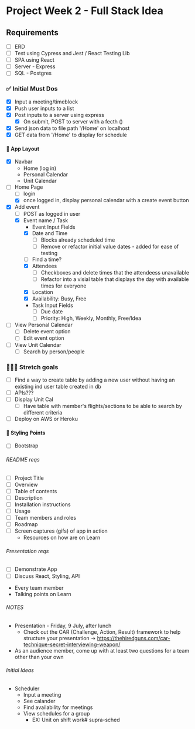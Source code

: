 # Project Week 2 - Full Stack Idea

## Requirements
  - [ ] ERD
  - [ ] Test using Cypress and Jest / React Testing Lib
  - [ ] SPA using React
  - [ ] Server - Express
  - [ ] SQL - Postgres

### ✅ Initial Must Dos
- [X] Input a meeting/timeblock
- [X] Push user inputs to a list
- [X] Post inputs to a server using express
  - [X] On submit, POST to server with a fecth ()
- [X] Send json data to file path '/Home' on localhost
- [X] GET data from '/Home' to display for schedule

#### 📱 App Layout
- [X] Navbar
  - Home (log in)
  - Personal Calendar
  - Unit Calendar
- [ ] Home Page
  - [ ] login
  - [X] once logged in, display personal calendar with a create event button
- [X] Add event
  - [ ] POST as logged in user
  - [X] Event name / Task
    -  Event Input Fields
      - [X] Date and Time
        - [ ] Blocks already scheduled time
        - [ ] Remove or refactor initial value dates - added for ease of testing 
      - [ ] Find a time?
      - [X] Attendees
        - [ ] Checkboxes and delete times that the attendeess unavailable
        - [ ] Refactor into a visial table that displays the day with available times for everyone
      - [X] Location
      - [X] Availability: Busy, Free
    - Task Input Fields
      - [ ] Due date
      - [ ] Priority: High, Weekly, Monthly, Free/Idea
- [ ] View Personal Calendar
  - [ ] Delete event option
  - [ ] Edit event option
- [ ] View Unit Calendar
  - [ ] Search by person/people

### 🏋🏼‍♀️ Stretch goals
  - [ ] Find a way to create table by adding a new user without having an existing ind user table created in db
  - [ ] APIs???
  - [ ] Display Unit Cal
    - [ ] Have table with member's flights/sections to be able to search by different criteria
  - [ ] Deploy on AWS or Heroku

#### 💄 Styling Points
  - [ ] Bootstrap










###### README reqs
  - [ ] Project Title
  - [ ] Overview
  - [ ] Table of contents
  - [ ] Description
  - [ ] Installation instructions
  - [ ] Usage
  - [ ] Team members and roles
  - [ ] Roadmap
  - [ ] Screen captures (gifs) of app in action
    - Resources on how are on Learn

###### Presentation reqs
  - [ ] Demonstrate App
  - [ ] Discuss React, Styling, API
  - Every team member
  - Talking points on Learn

###### NOTES
  - Presentation - Friday, 9 July, after lunch
    - Check out the CAR (Challenge, Action, Result) framework to help structure your presentation → https://thehiredguns.com/car-technique-secret-interviewing-weapon/
  - As an audience member, come up with at least two questions for a team other than your own

###### Initial Ideas
- Scheduler
  - Input a meeting
  - See calander
  - Find availability for meetings
  - View schedules for a group
    - EX: Unit on shift work# supra-sched
